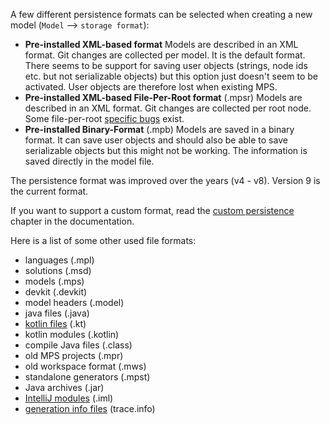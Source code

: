 A few different persistence formats can be selected when creating a new model (`Model` --> `storage format`):

- **Pre-installed XML-based format**
    Models are described in an XML format. Git changes are collected per model. It is the default format. There seems to be support for saving user objects (strings, node ids etc. but not serializable objects) but this option just doesn't seem to be activated. User objects are therefore lost when existing MPS.
- **Pre-installed XML-based File-Per-Root format** (.mpsr) 
  Models are described in an XML format. Git changes are collected per root node. Some file-per-root [specific bugs](https://youtrack.jetbrains.com/issues/MPS?q=per%20root%20persistence%20%23Open%20) exist.
- **Pre-installed Binary-Format** (.mpb)
    Models are saved in a binary format. It can save user objects and should also be able to save serializable objects but this might not be working. The information is saved directly in the model file.

The persistence format was improved over the years (v4 - v8). Version 9 is the current format.

If you want to support a custom format, read the [custom persistence](https://www.jetbrains.com/help/mps/open-api-accessing-models-from-code.html#custompersistence) chapter in the documentation.

Here is a list of some other used file formats:

- languages (.mpl)
- solutions (.msd)
- models (.mps)
- devkit (.devkit)
- model headers (.model)
- java files (.java)
- [kotlin files](https://docs.fileformat.com/programming/kt/) (.kt)
- kotlin modules (.kotlin)
- compile Java files (.class)
- old MPS projects (.mpr)
- old workspace format (.mws)
- standalone generators (.mpst)
- Java archives (.jar)
- [IntelliJ modules](https://www.jetbrains.com/help/idea/creating-and-managing-modules.html) (.iml)
- [generation info files](https://www.jetbrains.com/help/mps/debugger.html#debuggingbaselanguageanditsextensions-integrationwiththejavadebugger) (trace.info)
